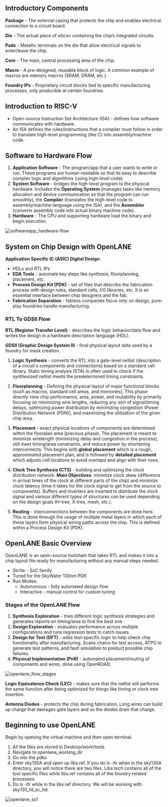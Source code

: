 ## Introductory Components

**Package** - The external casing that protects the chip and enables electrical connection to a circuit board.

**Die** - The actual piece of silicon containing the chip’s integrated circuits.

**Pads** - Metallic terminals on the die that allow electrical signals to enter/leave the chip.

**Core** - The main, central processing area of the chip. 

**Macro** - A pre-designed, reusable block of logic. A common example of macros are memory macros (SRAM, DRAM, etc.)

**Foundry IPs** - Proprietary circuit blocks tied to specific manufacturing processes, only producible at certain foundries.

## Introduction to RISC-V
* Open-source Instruction Set Architecture (ISA) - defines how software communicates with hardware. 
* An ISA defines the rules/instructions that a compiler must follow in order to translate high-level programming (like C) into assembly/machine code. 

## Software to Hardware Flow
1. **Application Software** - The program/app that a user wants to write or run. These programs are human-readable so that its easy to describe complex logic and algorithms (using high-level code).
2. **System Software** - bridges the high-level program to the physical hardware. Includes the **Operating System** (manages tasks like memory allocation and device communication so that the program can run smoothly), the **Compiler** (translates the high-level code to assembly/machine language using the ISA), and the **Assembler** (converts assembly code into actual binary machine code).
3. **Hardware** - The CPU and supporting hardware load the binary and begin execution.

![softwareapp_hardware-flow](https://github.com/user-attachments/assets/44a56fec-9d5f-4267-9448-ee961500cb93)

## System on Chip Design with OpenLANE

**Application Specific IC (ASIC) Digital Design**: 
* HDLs and RTL IPs
* **EDA Tools** - automate key steps like synthesis, floorplanning, placement, etc.
* **Process Design Kit (PDK)** - set of files that describe the fabrication process with design rules, standard cells, I/O libraries, etc. It is an essential interface between chip deisgners and the fab.
* **Fabrication Separation** - fabless companies focus only on design, pure-play foundries handle manufacturing. 

### RTL To GDSII Flow

**RTL (Register Transfer Level)** - describes the logic behavior/data flow and writes the design in a hardware description language (HDL).

**GDSII (Graphic Design System II)** - final physical layout data used by a foundry for mask creation.

1. **Logic Synthesis** - converts the RTL into a gate-level netlist (description of a circuit's components and connections) based on a standard cell library. Static timing analysis (STA) is often used to check if the synthesized netlist meets the predetermined timing constraints.
  
2. **Floorplanning** - Defining the physical layout of major functional blocks (such as macros, standard cell areas, and memories). This phase directly view chip performance, area, power, and routability by primarily focusing on minimizing wire lengths, reducing any sort of signal/timing delays, optimizing power distribution by minimizing congestion (Power Distribution Network (PDN)), and maximizing the utilization of the given chip area. 

3. **Placement** - exact physical locations of components are determined within the floorplan area (previous phase). The placement is meant to minimize wirelength (minimizing delay and congestion in the process), still meet timing/area constraints, and reduce power by shortening interconnects. This begins with **global placement** which is a rough, approximated placement plan, and is followed by **detailed placement** which adjusts cell locations to avoid overlaps and align with their rows.

4. **Clock Tree Synthesis (CTS)** - building and optimizing the clock distribution network. **Main Objectives**: minimize clock skew (difference in arrival times of the clock at different parts of the chip) and minimize clock latency (time it takes for the clock signal to get from the source to components). Buffers and inverters are inserted to distribute the clock signal and various different types of structures can be used depending on the design goals (H-tree, X-tree, mesh, etc.).

5. **Routing** - interconnections between the components are done here. This is done through the usage of multiple metal layers in which each of these layers form physical wiring paths across the chip. This is defined within a Process Design Kit (PDK). 


## OpenLANE Basic Overview

OpenLANE is an open-source toolchain that takes RTL and makes it into a chip layout file ready for manufacturing without any manual steps needed. 
* StriVe - SoC family
* Tuned for the SkyWater 130nm PDK
* Run Modes:
  * Autonomous - fully automated design flow
  * Interactive - manual control for custom tuning

### **Stages of the OpenLANE Flow**

1. **Synthesis Exploration** - tries different logic synthesis strategies and generates reports on timing/area to find the best one
2. **Design Exploration** - evaluates performance across multiple configurations and runs regression tests to catch issues.
3. **Design for Test (DFT)** - adds test-specific logic to help check chip functionality after manufacturing. Scans chains for test access, ATPG to generate test patterns, and fault simulation to preduct possible chip failures.
4. **Physical Implementation (PnR)** - automated placement/routing of components and wires, done using OpenROAD. 
 
![openlane_flow_stages](https://github.com/user-attachments/assets/6d34b96d-cd13-4b5b-87c4-83a0592d4ae7)

**Logic Equivalence Check (LEC)** - makes sure that the netlist still performs the same function after being optimized for things like timing or clock tree insertion.

**Antenna Diodes** - protects the chip during fabrication. Long wires can build up charge that damages gate layers and so the diodes drain that charge. 

## Beginning to use OpenLANE

Begin by opening the virtual machine and then open terminal. 

1. All the files are stored in Desktop/work/tools
2. Navigate to openlane_working_dir
3. Go into the pdks
4. Enter sky130A and open up libs.ref. If you do ls -ltr when in the sky130A directory, you will notice there are two files. Libs.tech contains all of the tool specific files while libs.ref contains all of the foundry related processes.
5. Do ls -ltr while in the libs.ref directory. We will be working with sky130_fd_sc_hd.

![openlane_ss1](https://github.com/user-attachments/assets/4010ec20-de47-4882-9bb4-bd25fb45f765)




